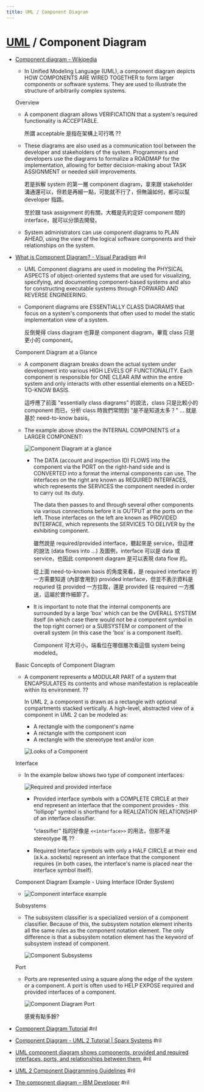 ```yaml
---
title: UML / Component Diagram
---
```

# [UML](uml.md) / Component Diagram

  - [Component diagram \- Wikipedia](https://en.wikipedia.org/wiki/Component_diagram)

      - In Unified Modeling Language (UML), a component diagram depicts HOW COMPONENTS ARE WIRED TOGETHER to form larger components or software systems. They are used to illustrate the structure of arbitrarily complex systems.

    Overview

      - A component diagram allows VERIFICATION that a system's required functionality is ACCEPTABLE.

        所謂 acceptable 是指在架構上可行嗎 ??

      - These diagrams are also used as a communication tool between the developer and stakeholders of the system. Programmers and developers use the diagrams to formalize a ROADMAP for the implementation, allowing for better decision-making about TASK ASSIGNMENT or needed skill improvements.

        若是拆解 system 的第一層 component diagram，拿來跟 stakeholder 溝通還可以，但若是再細一點，可能就不行了，但無論如何，都可以幫 developer 指路。

        至於跟 task assignment 的有關，大概是先約定好 component 間的 interface，就可以分頭去開發。

      - System administrators can use component diagrams to PLAN AHEAD, using the view of the logical software components and their relationships on the system.

  - [What is Component Diagram? - Visual Paradigm](https://www.visual-paradigm.com/guide/uml-unified-modeling-language/what-is-component-diagram/) #ril

      - UML Component diagrams are used in modeling the PHYSICAL ASPECTS of object-oriented systems that are used for visualizing, specifying, and documenting component-based systems and also for constructing executable systems through FORWARD AND REVERSE ENGINEERING.

      - Component diagrams are ESSENTIALLY CLASS DIAGRAMS that focus on a system's components that often used to model the static implementation view of a system.

        反倒覺得 class diagram 也算是 component diagram，畢竟 class 只是更小的 component。

    Component Diagram at a Glance

      - A component diagram breaks down the actual system under development into various HIGH LEVELS OF FUNCTIONALITY. Each component is responsible for ONE CLEAR AIM within the entire system and only interacts with other essential elements on a NEED-TO-KNOW BASIS.

        這呼應了前面 "essentially class diagrams" 的說法，class 只是比較小的 component 而已，分析 class 時我們常問到 "是不是知道太多？" ... 就是基於 need-to-know basis。

      - The example above shows the INTERNAL COMPONENTS of a LARGER COMPONENT:

        ![Component Diagram at a glance](https://cdn.visual-paradigm.com/guide/uml/what-is-component-diagram/02-component-diagram-overview.png)

          - The DATA (account and inspection ID) FLOWS into the component via the PORT on the right-hand side and is CONVERTED into a format the internal components can use. The interfaces on the right are known as REQUIRED INTERFACES, which represents the SERVICES the component needed in order to carry out its duty.

            The data then passes to and through several other components via various connections before it is OUTPUT at the ports on the left. Those interfaces on the left are known as PROVIDED INTERFACE, which represents the SERVICES TO DELIVER by the exhibiting component.

            雖然說是 required/provided interface，聽起來是 service，但這裡的說法 (data flows into ...) 及圖例，interface 可以是 data 或 service，也因此 component diagram 是可以表現 data flow 的。

            從上面 need-to-known basis 的角度來看，是 required interface 的一方需要知道 (內部會用到) provided interface，但並不表示資料是 requried 往 provided 一方拉取，還是 provided 往 required 一方推送，這屬於實作細節了。

          - It is important to note that the internal components are surrounded by a large 'box' which can be the OVERALL SYSTEM itself (in which case there would not be a component symbol in the top right corner) or a SUBSYSTEM or component of the overall system (in this case the 'box' is a component itself).

            Component 可大可小，端看位在哪個層次看這個 system being modeled。

    Basic Concepts of Component Diagram

      - A component represents a MODULAR PART of a system that ENCAPSULATES its contents and whose manifestation is replaceable within its environment. ??

        In UML 2, a component is drawn as a rectangle with optional compartments stacked vertically. A high-level, abstracted view of a component in UML 2 can be modeled as:

          - A rectangle with the component's name
          - A rectangle with the component icon
          - A rectangle with the stereotype text and/or icon

        ![Looks of a Component](https://cdn.visual-paradigm.com/guide/uml/what-is-component-diagram/03-looks-of-a-component.png)

    Interface

      - In the example below shows two type of component interfaces:

        ![Required and provided interface](https://cdn.visual-paradigm.com/guide/uml/what-is-component-diagram/04-required-and-provided-interface.png)

          - Provided interface symbols with a COMPLETE CIRCLE at their end represent an interface that the component provides - this "lollipop" symbol is shorthand for a REALIZATION RELATIONSHIP of an interface classifier.

            "classifier" 指的好像是 `<<interface>>` 的用法，但那不是 stereotype 嗎 ??

          - Required Interface symbols with only a HALF CIRCLE at their end (a.k.a. sockets) represent an interface that the component requires (in both cases, the interface's name is placed near the interface symbol itself).

    Component Diagram Example - Using Interface (Order System)

      - ![Component interface example](https://cdn.visual-paradigm.com/guide/uml/what-is-component-diagram/05-component-diagram-example-using-interface.png)

    Subsystems

      - The subsystem classifier is a specialized version of a component classifier. Because of this, the subsystem notation element inherits all the same rules as the component notation element. The only difference is that a subsystem notation element has the keyword of subsystem instead of component.

        ![Component Subsystems](https://cdn.visual-paradigm.com/guide/uml/what-is-component-diagram/06-component-diagram-with-subsystem.png)

    Port

      - Ports are represented using a square along the edge of the system or a component. A port is often used to HELP EXPOSE required and provided interfaces of a component.

        ![Component Diagram Port](https://cdn.visual-paradigm.com/guide/uml/what-is-component-diagram/07-component-diagram-with-port.png)

        感覺有點多餘?

  - [Component Diagram Tutorial](https://online.visual-paradigm.com/tutorials/component-diagram-tutorial/) #ril

  - [Component Diagram \- UML 2 Tutorial \| Sparx Systems](https://sparxsystems.com/resources/tutorials/uml2/component-diagram.html) #ril

  - [UML component diagram shows components, provided and required interfaces, ports, and relationships between them\.](https://www.uml-diagrams.org/component-diagrams.html) #ril
  - [UML 2 Component Diagramming Guidelines](http://www.agilemodeling.com/style/componentDiagram.htm) #ril
  - [The component diagram – IBM Developer](https://developer.ibm.com/articles/the-component-diagram/) #ril

